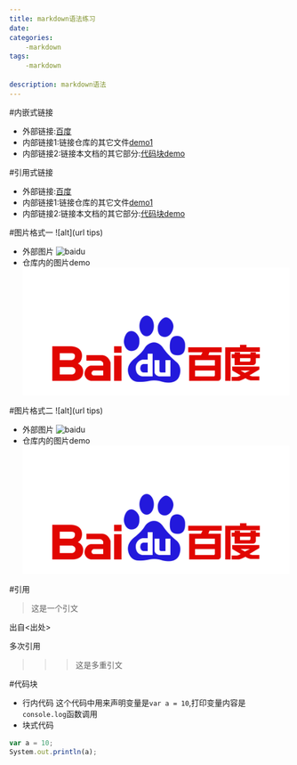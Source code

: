 ```yaml
---
title: markdown语法练习
date: 
categories: 
    -markdown
tags: 
    -markdown
    
description: markdown语法
---
```

#内嵌式链接
- 外部链接:[百度](www.baidu.com)  
- 内部链接1:链接仓库的其它文件[demo1](markdown_demo1.md)
- 内部链接2:链接本文档的其它部分:[代码块demo](markdown_demo2.md#代码块)

#引用式链接
- 外部链接:[百度][bieming]
- 内部链接1:链接仓库的其它文件[demo1]
- 内部链接2:链接本文档的其它部分:[代码块demo]


#图片格式一
![alt](url tips)  
- 外部图片
![baidu](https://www.baidu.com/img/bd_logo1.png "悬停提示")
- 仓库内的图片demo
![](./imges/bd_logo1.png)

#图片格式二
![alt](url tips)  
- 外部图片
![baidu][baidu_logo]
- 仓库内的图片demo
![][inpng]

#引用
>这是一个引文  

出自<出处>

多次引用
>>> 这是多重引文

#代码块
- 行内代码
这个代码中用来声明变量是`var a = 10`,打印变量内容是`console.log`函数调用
- 块式代码
```javascript
var a = 10;
System.out.println(a);
```

<!--下面是本文档中用到的链接-->
[百度]: http://www.baidu.com
[bieming]: http://www.baidu.com
[demo1]:markdown_demo1.md
[代码块demo]:markdown_demo2.md#代码块
[baidu_logo]: https://www.baidu.com/img/bd_logo1.png
[inpng]:./imges/bd_logo1.png